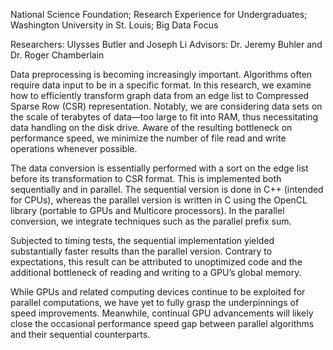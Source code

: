 
National Science Foundation;
Research Experience for Undergraduates;
Washington University in St. Louis;
Big Data Focus

Researchers: Ulysses Butler and Joseph Li
Advisors: Dr. Jeremy Buhler and Dr. Roger Chamberlain

Data preprocessing is becoming increasingly important. Algorithms often require data input to be in a specific format. In this research, we examine how to efficiently transform graph data from an edge list to Compressed Sparse Row (CSR) representation. Notably, we are considering data sets on the scale of terabytes of data—too large to fit into RAM, thus necessitating data handling on the disk drive. Aware of the resulting bottleneck on performance speed, we minimize the number of file read and write operations whenever possible.

The data conversion is essentially performed with a sort on the edge list before its transformation to CSR format. This is implemented both sequentially and in parallel. The sequential version is done in C++ (intended for CPUs), whereas the parallel version is written in C using the OpenCL library (portable to GPUs and Multicore processors). In the parallel conversion, we integrate techniques such as the parallel prefix sum.

Subjected to timing tests, the sequential implementation yielded substantially faster results than the parallel version. Contrary to expectations, this result can be attributed to unoptimized code and the additional bottleneck of reading and writing to a GPU’s global memory.

While GPUs and related computing devices continue to be exploited for parallel computations, we have yet to fully grasp the underpinnings of speed improvements. Meanwhile, continual GPU advancements will likely close the occasional performance speed gap between parallel algorithms and their sequential counterparts.
